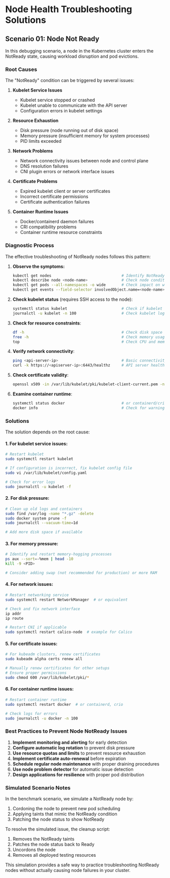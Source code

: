 # Node Health Troubleshooting Solutions

## Scenario 01: Node Not Ready

In this debugging scenario, a node in the Kubernetes cluster enters the NotReady state, causing workload disruption and pod evictions.

### Root Causes

The "NotReady" condition can be triggered by several issues:

1. **Kubelet Service Issues**
   - Kubelet service stopped or crashed
   - Kubelet unable to communicate with the API server
   - Configuration errors in kubelet settings

2. **Resource Exhaustion**
   - Disk pressure (node running out of disk space)
   - Memory pressure (insufficient memory for system processes)
   - PID limits exceeded

3. **Network Problems**
   - Network connectivity issues between node and control plane
   - DNS resolution failures
   - CNI plugin errors or network interface issues

4. **Certificate Problems**
   - Expired kubelet client or server certificates
   - Incorrect certificate permissions
   - Certificate authentication failures

5. **Container Runtime Issues**
   - Docker/containerd daemon failures
   - CRI compatibility problems
   - Container runtime resource constraints

### Diagnostic Process

The effective troubleshooting of NotReady nodes follows this pattern:

1. **Observe the symptoms:**
   ```bash
   kubectl get nodes                               # Identify NotReady nodes
   kubectl describe node <node-name>               # Check node conditions and events
   kubectl get pods --all-namespaces -o wide       # Check impact on workloads
   kubectl get events --field-selector involvedObject.name=<node-name>  # Check node events
   ```

2. **Check kubelet status** (requires SSH access to the node):
   ```bash
   systemctl status kubelet                        # Check if kubelet is running
   journalctl -u kubelet -n 100                    # Check kubelet logs
   ```

3. **Check for resource constraints**:
   ```bash
   df -h                                           # Check disk space
   free -h                                         # Check memory usage
   top                                             # Check CPU and memory by process
   ```

4. **Verify network connectivity**:
   ```bash
   ping <api-server-ip>                            # Basic connectivity
   curl -k https://<apiserver-ip>:6443/healthz     # API server health
   ```

5. **Check certificate validity**:
   ```bash
   openssl x509 -in /var/lib/kubelet/pki/kubelet-client-current.pem -noout -dates
   ```

6. **Examine container runtime**:
   ```bash
   systemctl status docker                         # or containerd/crio
   docker info                                     # Check for warnings or errors
   ```

### Solutions

The solution depends on the root cause:

#### 1. For kubelet service issues:
```bash
# Restart kubelet
sudo systemctl restart kubelet

# If configuration is incorrect, fix kubelet config file
sudo vi /var/lib/kubelet/config.yaml

# Check for error logs
sudo journalctl -u kubelet -f
```

#### 2. For disk pressure:
```bash
# Clean up old logs and containers
sudo find /var/log -name "*.gz" -delete
sudo docker system prune -f
sudo journalctl --vacuum-time=1d

# Add more disk space if available
```

#### 3. For memory pressure:
```bash
# Identify and restart memory-hogging processes
ps aux --sort=-%mem | head -10
kill -9 <PID>

# Consider adding swap (not recommended for production) or more RAM
```

#### 4. For network issues:
```bash
# Restart networking service
sudo systemctl restart NetworkManager  # or equivalent

# Check and fix network interface
ip addr
ip route

# Restart CNI if applicable
sudo systemctl restart calico-node  # example for Calico
```

#### 5. For certificate issues:
```bash
# For kubeadm clusters, renew certificates
sudo kubeadm alpha certs renew all

# Manually renew certificates for other setups
# Ensure proper permissions
sudo chmod 600 /var/lib/kubelet/pki/*
```

#### 6. For container runtime issues:
```bash
# Restart container runtime
sudo systemctl restart docker  # or containerd, crio

# Check logs for errors
sudo journalctl -u docker -n 100
```

### Best Practices to Prevent Node NotReady Issues

1. **Implement monitoring and alerting** for early detection
2. **Configure automatic log rotation** to prevent disk pressure
3. **Use resource quotas and limits** to prevent resource exhaustion
4. **Implement certificate auto-renewal** before expiration
5. **Schedule regular node maintenance** with proper draining procedures
6. **Use node problem detector** for automatic issue detection
7. **Design applications for resilience** with proper pod distribution

### Simulated Scenario Notes

In the benchmark scenario, we simulate a NotReady node by:

1. Cordoning the node to prevent new pod scheduling
2. Applying taints that mimic the NotReady condition
3. Patching the node status to show NotReady

To resolve the simulated issue, the cleanup script:

1. Removes the NotReady taints
2. Patches the node status back to Ready
3. Uncordons the node
4. Removes all deployed testing resources

This simulation provides a safe way to practice troubleshooting NotReady nodes without actually causing node failures in your cluster. 